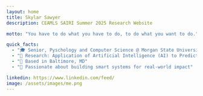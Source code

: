 ```yaml
---
layout: home
title: Skylar Sawyer
description: CEAMLS SAIRI Summer 2025 Research Website

motto: "You have to do what you have to do, to do what you want to do."

quick_facts:
  - "🎓 Senior, Pyschology and Computer Science @ Morgan State University"
  - "🔬 Research: Application of Artificial Intelligence (AI) to Predict Genetic Biomarkers of Brain Tumor from Transcriptomic Data Set"
  - "📍 Based in Baltimore, MD"
  - "🚀 Passionate about building smart systems for real-world impact"

linkedin: https://www.linkedin.com/feed/
image: /assets/images/me.png
---
```

